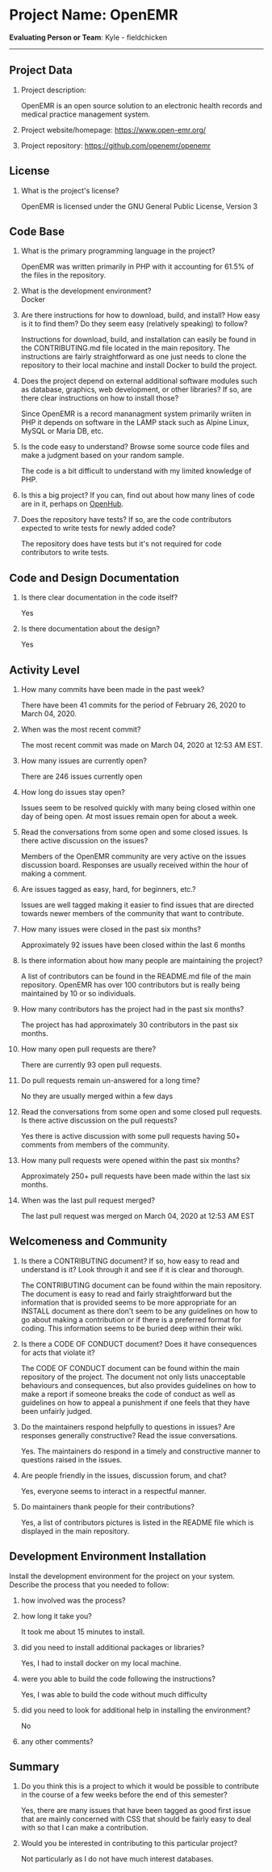 # Project Name:  OpenEMR   



**Evaluating Person or Team**:
Kyle - fieldchicken

---

## Project Data

1. Project description: <br>

   OpenEMR is an open source solution to an electronic health records and medical practice management system.

1. Project website/homepage: https://www.open-emr.org/

1. Project repository: https://github.com/openemr/openemr



## License

1. What is the project's license? <br>

   OpenEMR is licensed under the GNU General Public License, Version 3




## Code Base


1. What is the primary programming language in the project?

   OpenEMR was written primarily in PHP with it accounting for 61.5% of the files in the repository.

1. What is the development environment? <br>
	 Docker

1. Are there instructions for how to download, build, and install? How easy is it
to find them? Do they seem easy (relatively speaking) to follow? <br>

   Instructions for download, build, and installation can easily be found in the CONTRIBUTING.md file located in the main repository. The instructions are fairly straightforward as one just needs to clone the repository to their local machine and install Docker to build the project.

1. Does the project depend on external additional software modules such as
database,  graphics, web development, or other libraries? If so, are there clear instructions on how to install those? <br>

   Since OpenEMR is a record mananagment system primarily wriiten in PHP it depends on software in the LAMP stack such as Alpine Linux, MySQL or Maria DB, etc.

1. Is the code easy to understand? Browse some source code files and make
a judgment based on your random sample. <br>

   The code is a bit difficult to understand with my limited knowledge of PHP.

1. Is this a big project? If you can, find out about how many lines of code
are in it, perhaps on [OpenHub](https://www.openhub.net/). <br>

1. Does the repository have tests? If so, are the code contributors expected to write tests for newly added code? <br>

   The repository does have tests but it's not required for code contributors to write tests.


## Code and Design Documentation
1. Is there clear documentation in the code itself? <br>

   Yes

1. Is there documentation about the design?  <br>

   Yes

## Activity Level


1. How many commits have been made in the past week? <br>

   There have been 41 commits for the period of February 26, 2020 to March 04, 2020.

1. When was the most recent commit? <br>

   The most recent commit was made on March 04, 2020 at 12:53 AM EST.

1. How many issues are currently open? <br>

   There are 246 issues currently open

1. How long do issues stay open? <br>

   Issues seem to be resolved quickly with many being closed within one day of being open. At most issues remain open for about a week.

1. Read the conversations from some open and some closed issues. Is there active discussion on the issues? <br>

   Members of the OpenEMR community are very active on the issues discussion board. Responses are usually received within the hour of making a comment.



1. Are issues tagged as easy, hard, for beginners, etc.? <br>

   Issues are well tagged making it easier to find issues that are directed towards newer members of the community that want to contribute.

1. How many issues were closed in the past six months? <br>

   Approximately 92 issues have been closed within the last 6 months

1. Is there information about how many people are maintaining the project? <br>

   A list of contributors can be found in the README.md file of the main repository. OpenEMR has over 100 contributors but is really being maintained by 10 or so individuals.

1. How many contributors has the project had in the past six months? <br>

   The project has had approximately 30 contributors in the past six months.

1. How many open pull requests are there? <br>

   There are currently 93 open pull requests.

1. Do pull requests remain un-answered for a long time? <br>

   No they are usually merged within a few days

1. Read the conversations from some open and some closed pull requests.  Is there active discussion on the pull requests? <br>

   Yes there is active discussion with some pull requests having 50+ comments from members of the community.

1. How many pull requests were opened within the past six months? <br>

   Approximately 250+ pull requests have been made within the last six months.

1. When was the last  pull request  merged? <br>

   The last pull request was merged on March 04, 2020 at 12:53 AM EST

## Welcomeness and Community

1. Is there a CONTRIBUTING document? If so, how easy to read and understand is it?
Look through it and see if it is clear and thorough. <br>

   The CONTRIBUTING document can be found within the main repository. The document is easy to read and fairly straightforward but the information that is provided seems to be more appropriate for an INSTALL document as there don't seem to be any guidelines on how to go about making a contribution or if there is a preferred format for coding. This information seems to be buried deep within their wiki.

1. Is there a CODE OF CONDUCT document? Does it have consequences for acts that
violate it? <br>

   The CODE OF CONDUCT document can be found within the main repository of the project. The document not only lists unacceptable behaviours and consequences, but also provides guidelines on how to make a report if someone breaks the code of conduct as well as guidelines on how to appeal a punishment if one feels that they have been unfairly judged.

1. Do the maintainers respond helpfully to questions in issues?
Are responses generally constructive? Read the issue conversations. <br>

   Yes. The maintainers do respond in a timely and constructive manner to questions raised in the issues.

1. Are people friendly in the issues, discussion forum, and chat? <br>

   Yes, everyone seems to interact in a respectful manner.


1. Do maintainers thank people for their contributions? <br>

   Yes, a list of contributors pictures is listed in the README file which is displayed in the main repository.


## Development Environment Installation

Install the development environment for the project on your system.
Describe the process that you needed to follow:

1. how involved was the process? <br>

1. how long it take you? <br>

   It took me about 15 minutes to install.

1. did you need to install additional packages or libraries? <br>

   Yes, I had to install docker on my local machine.

1. were you able to build the code following the instructions? <br>

   Yes, I was able to build the code without much difficulty

1. did you need to look for additional help in installing the environment? <br>

   No

1. any other comments? <br>




## Summary
1. Do you think  this is a project to which it would be possible to contribute
in the course of a few weeks before the end of this semester? <br>

   Yes, there are many issues that have been tagged as good first issue that are mainly concerned with CSS that should be fairly easy to deal with so that I can make a contribution.

1. Would you be interested in contributing to this particular project? <br>

   Not particularly as I do not have much interest databases.
